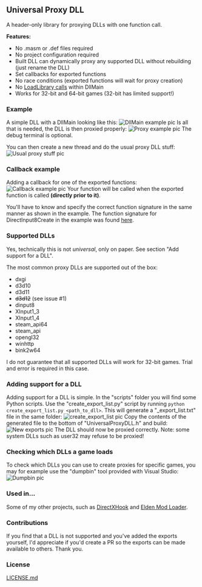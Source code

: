 ## Universal Proxy DLL
A header-only library for proxying DLLs with one function call.

**Features:**
* No .masm or .def files required
* No project configuration required
* Built DLL can dynamically proxy any supported DLL without rebuilding (just rename the DLL)
* Set callbacks for exported functions
* No race conditions (exported functions will wait for proxy creation)
* No [LoadLibrary calls](https://learn.microsoft.com/en-us/windows/win32/dlls/dynamic-link-library-best-practices) within DllMain
* Works for 32-bit and 64-bit games (32-bit has limited support!)

### Example
A simple DLL with a DllMain looking like this:
![DllMain example pic](https://github.com/techiew/UniversalProxyDLL/blob/master/pictures/dllmain_example.png)
Is all that is needed, the DLL is then proxied properly:
![Proxy example pic](https://github.com/techiew/UniversalProxyDLL/blob/master/pictures/proxy_example.png)
The debug terminal is optional.

You can then create a new thread and do the usual proxy DLL stuff:
![Usual proxy stuff pic](https://github.com/techiew/UniversalProxyDLL/blob/master/pictures/usual_proxy_stuff.png)

### Callback example
Adding a callback for one of the exported functions:
![Callback example pic](https://github.com/techiew/UniversalProxyDLL/blob/master/pictures/callback_example.png)
Your function will be called when the exported function is called **(directly prior to it)**.

You'll have to know and specify the correct function signature in the same manner as shown in the example. The function signature for DirectInput8Create in the example was found [here](https://learn.microsoft.com/en-us/previous-versions/windows/desktop/ee416756(v=vs.85)).

### Supported DLLs
Yes, technically this is not *universal*, only on paper. See section "Add support for a DLL". 

The most common proxy DLLs are supported out of the box:
* dxgi
* d3d10
* d3d11
* ~~d3d12~~ (see issue #1)
* dinput8
* XInput1_3
* XInput1_4
* steam_api64
* steam_api
* opengl32
* winhttp
* bink2w64

I do not guarantee that all supported DLLs will work for 32-bit games. Trial and error is required in this case.

### Adding support for a DLL
Adding support for a DLL is simple. In the "scripts" folder you will find some Python scripts. Use the "create_export_list.py" script by running `python create_export_list.py <path_to_dll>`. This will generate a "<dll>_export_list.txt" file in the same folder:
![create_export_list pic](https://github.com/techiew/UniversalProxyDLL/blob/master/pictures/create_export_list.png)
Copy the contents of the generated file to the bottom of "UniversalProxyDLL.h" and build:
![New exports pic](https://github.com/techiew/UniversalProxyDLL/blob/master/pictures/new_exports.png)
The DLL should now be proxied correctly. Note: some system DLLs such as user32 may refuse to be proxied!

### Checking which DLLs a game loads
To check which DLLs you can use to create proxies for specific games, you may for example use the "dumpbin" tool provided with Visual Studio:
![Dumpbin pic](https://github.com/techiew/UniversalProxyDLL/blob/master/pictures/dumpbin.png)

### Used in...
Some of my other projects, such as [DirectXHook](https://github.com/techiew/DirectXHook) and [Elden Mod Loader](https://github.com/techiew/EldenRingModLoader).

### Contributions
If you find that a DLL is not supported and you've added the exports yourself, I'd appreciate if you'd create a PR so the exports can be made available to others. Thank you.

### License
[LICENSE.md](https://github.com/techiew/UniversalProxyDLL/LICENSE.md)
